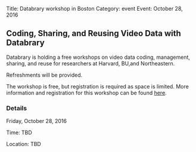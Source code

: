 Title: Databrary workshop in Boston
Category: event
Event: October 28, 2016

## Coding, Sharing, and Reusing Video Data with Databrary

Databrary is holding a free workshops on video data coding, management, sharing, and reuse for researchers at Harvard, BU,and Northeastern.

Refreshments will be provided. 

The workshop is free, but registration is required as space is limited. 
More information and registration for this workshop can be found [here](https://goo.gl/forms/ox0F20G4H0T9agvW2).

### Details
Friday, October 28, 2016

Time: TBD

Location: TBD
